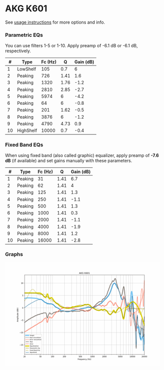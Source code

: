 # AKG K601
See [usage instructions](https://github.com/jaakkopasanen/AutoEq#usage) for more options and info.

### Parametric EQs
You can use filters 1-5 or 1-10. Apply preamp of -6.1 dB or -6.1 dB, respectively.

|   # | Type      |   Fc (Hz) |    Q |   Gain (dB) |
|-----|-----------|-----------|------|-------------|
|   1 | LowShelf  |       105 | 0.7  |         6   |
|   2 | Peaking   |       726 | 1.41 |         1.6 |
|   3 | Peaking   |      1320 | 1.76 |        -1.2 |
|   4 | Peaking   |      2810 | 2.85 |        -2.7 |
|   5 | Peaking   |      5974 | 6    |        -4.2 |
|   6 | Peaking   |        64 | 6    |        -0.8 |
|   7 | Peaking   |       201 | 1.62 |        -0.5 |
|   8 | Peaking   |      3876 | 6    |        -1.2 |
|   9 | Peaking   |      4790 | 4.73 |         0.9 |
|  10 | HighShelf |     10000 | 0.7  |        -0.4 |

### Fixed Band EQs
When using fixed band (also called graphic) equalizer, apply preamp of **-7.6 dB** (if available) and set gains manually with these parameters.

|   # | Type    |   Fc (Hz) |    Q |   Gain (dB) |
|-----|---------|-----------|------|-------------|
|   1 | Peaking |        31 | 1.41 |         6.7 |
|   2 | Peaking |        62 | 1.41 |         4   |
|   3 | Peaking |       125 | 1.41 |         1.3 |
|   4 | Peaking |       250 | 1.41 |        -1.1 |
|   5 | Peaking |       500 | 1.41 |         1.3 |
|   6 | Peaking |      1000 | 1.41 |         0.3 |
|   7 | Peaking |      2000 | 1.41 |        -1.1 |
|   8 | Peaking |      4000 | 1.41 |        -1.9 |
|   9 | Peaking |      8000 | 1.41 |         1.2 |
|  10 | Peaking |     16000 | 1.41 |        -2.8 |

### Graphs
![](./AKG%20K601.png)
